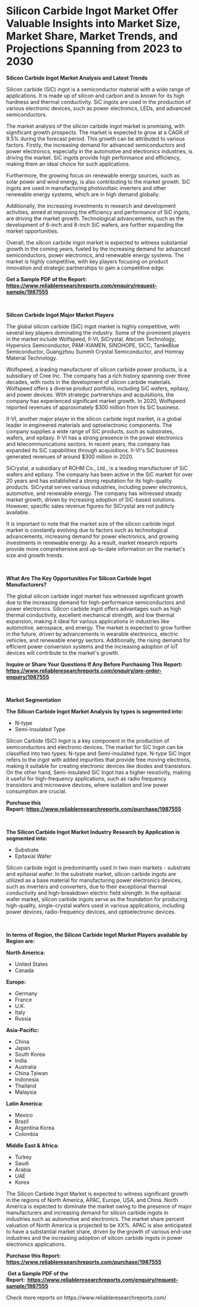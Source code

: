 <p><h1>Silicon Carbide Ingot Market Offer Valuable Insights into Market Size, Market Share, Market Trends, and Projections Spanning from 2023 to 2030</h1></p><p><strong>Silicon Carbide Ingot Market Analysis and Latest Trends</strong></p>
<p><p>Silicon carbide (SiC) ingot is a semiconductor material with a wide range of applications. It is made up of silicon and carbon and is known for its high hardness and thermal conductivity. SiC ingots are used in the production of various electronic devices, such as power electronics, LEDs, and advanced semiconductors.</p><p>The market analysis of the silicon carbide ingot market is promising, with significant growth prospects. The market is expected to grow at a CAGR of 9.5% during the forecast period. This growth can be attributed to various factors. Firstly, the increasing demand for advanced semiconductors and power electronics, especially in the automotive and electronics industries, is driving the market. SiC ingots provide high performance and efficiency, making them an ideal choice for such applications.</p><p>Furthermore, the growing focus on renewable energy sources, such as solar power and wind energy, is also contributing to the market growth. SiC ingots are used in manufacturing photovoltaic inverters and other renewable energy systems, which are in high demand globally.</p><p>Additionally, the increasing investments in research and development activities, aimed at improving the efficiency and performance of SiC ingots, are driving the market growth. Technological advancements, such as the development of 6-inch and 8-inch SiC wafers, are further expanding the market opportunities.</p><p>Overall, the silicon carbide ingot market is expected to witness substantial growth in the coming years, fueled by the increasing demand for advanced semiconductors, power electronics, and renewable energy systems. The market is highly competitive, with key players focusing on product innovation and strategic partnerships to gain a competitive edge.</p></p>
<p><strong>Get a Sample PDF of the Report:&nbsp; <a href="https://www.reliableresearchreports.com/enquiry/request-sample/1987555">https://www.reliableresearchreports.com/enquiry/request-sample/1987555</a></strong></p>
<p>&nbsp;</p>
<p><strong>Silicon Carbide Ingot Major Market Players</strong></p>
<p><p>The global silicon carbide (SiC) ingot market is highly competitive, with several key players dominating the industry. Some of the prominent players in the market include Wolfspeed, II-VI, SiCrystal, Atecom Technology, Hypersics Semiconductor, PAM-XIAMEN, SINOHOPE, SICC, TankeBlue Semiconductor, Guangzhou Summit Crystal Semiconductor, and Homray Material Technology.</p><p>Wolfspeed, a leading manufacturer of silicon carbide power products, is a subsidiary of Cree Inc. The company has a rich history spanning over three decades, with roots in the development of silicon carbide materials. Wolfspeed offers a diverse product portfolio, including SiC wafers, epitaxy, and power devices. With strategic partnerships and acquisitions, the company has experienced significant market growth. In 2020, Wolfspeed reported revenues of approximately $300 million from its SiC business.</p><p>II-VI, another major player in the silicon carbide ingot market, is a global leader in engineered materials and optoelectronic components. The company supplies a wide range of SiC products, such as substrates, wafers, and epitaxy. II-VI has a strong presence in the power electronics and telecommunications sectors. In recent years, the company has expanded its SiC capabilities through acquisitions. II-VI's SiC business generated revenues of around $300 million in 2020.</p><p>SiCrystal, a subsidiary of ROHM Co., Ltd., is a leading manufacturer of SiC wafers and epitaxy. The company has been active in the SiC market for over 20 years and has established a strong reputation for its high-quality products. SiCrystal serves various industries, including power electronics, automotive, and renewable energy. The company has witnessed steady market growth, driven by increasing adoption of SiC-based solutions. However, specific sales revenue figures for SiCrystal are not publicly available.</p><p>It is important to note that the market size of the silicon carbide ingot market is constantly evolving due to factors such as technological advancements, increasing demand for power electronics, and growing investments in renewable energy. As a result, market research reports provide more comprehensive and up-to-date information on the market's size and growth trends.</p></p>
<p>&nbsp;</p>
<p><strong>What Are The Key Opportunities For Silicon Carbide Ingot Manufacturers?</strong></p>
<p><p>The global silicon carbide ingot market has witnessed significant growth due to the increasing demand for high-performance semiconductors and power electronics. Silicon carbide ingot offers advantages such as high thermal conductivity, excellent mechanical strength, and low thermal expansion, making it ideal for various applications in industries like automotive, aerospace, and energy. The market is expected to grow further in the future, driven by advancements in wearable electronics, electric vehicles, and renewable energy sectors. Additionally, the rising demand for efficient power conversion systems and the increasing adoption of IoT devices will contribute to the market's growth.</p></p>
<p><strong>Inquire or Share Your Questions If Any Before Purchasing This Report: <a href="https://www.reliableresearchreports.com/enquiry/pre-order-enquiry/1987555">https://www.reliableresearchreports.com/enquiry/pre-order-enquiry/1987555</a></strong></p>
<p>&nbsp;</p>
<p><strong>Market Segmentation</strong></p>
<p><strong>The Silicon Carbide Ingot Market Analysis by types is segmented into:</strong></p>
<p><ul><li>N-type</li><li>Semi-insulated Type</li></ul></p>
<p><p>Silicon Carbide (SiC) Ingot is a key component in the production of semiconductors and electronic devices. The market for SiC Ingot can be classified into two types: N-type and Semi-insulated type. N-type SiC Ingot refers to the ingot with added impurities that provide free moving electrons, making it suitable for creating electronic devices like diodes and transistors. On the other hand, Semi-insulated SiC Ingot has a higher resistivity, making it useful for high-frequency applications, such as radio frequency transistors and microwave devices, where isolation and low power consumption are crucial.</p></p>
<p><strong>Purchase this Report:&nbsp;<a href="https://www.reliableresearchreports.com/purchase/1987555">https://www.reliableresearchreports.com/purchase/1987555</a></strong></p>
<p>&nbsp;</p>
<p><strong>The Silicon Carbide Ingot Market Industry Research by Application is segmented into:</strong></p>
<p><ul><li>Substrate</li><li>Epitaxial Wafer</li></ul></p>
<p><p>Silicon carbide ingot is predominantly used in two main markets - substrate and epitaxial wafer. In the substrate market, silicon carbide ingots are utilized as a base material for manufacturing power electronics devices, such as inverters and converters, due to their exceptional thermal conductivity and high-breakdown electric field strength. In the epitaxial wafer market, silicon carbide ingots serve as the foundation for producing high-quality, single-crystal wafers used in various applications, including power devices, radio-frequency devices, and optoelectronic devices.</p></p>
<p>&nbsp;</p>
<p><strong>In terms of Region, the Silicon Carbide Ingot Market Players available by Region are:</strong></p>
<p>
    <p> <strong> North America: </strong>
        <ul>
            <li>United States</li>
            <li>Canada</li>
        </ul>
        </p> 
    <p> <strong> Europe: </strong>
        <ul>
            <li>Germany</li>
            <li>France</li>
            <li>U.K.</li>
            <li>Italy</li>
            <li>Russia</li>
        </ul>
        </p> 
    <p> <strong> Asia-Pacific: </strong>
        <ul>
            <li>China</li>
            <li>Japan</li>
            <li>South Korea</li>
            <li>India</li>
            <li>Australia</li>
            <li>China Taiwan</li>
            <li>Indonesia</li>
            <li>Thailand</li>
            <li>Malaysia</li>
        </ul>
        </p> 
    <p> <strong> Latin America: </strong>
        <ul>
            <li>Mexico</li>
            <li>Brazil</li>
            <li>Argentina Korea</li>
            <li>Colombia</li>
        </ul>
        </p> 
    <p> <strong> Middle East & Africa: </strong>
        <ul>
            <li>Turkey</li>
            <li>Saudi</li>
            <li>Arabia</li>
            <li>UAE</li>
            <li>Korea</li>
        </ul>
    </p>
    </p>
<p><p>The Silicon Carbide Ingot Market is expected to witness significant growth in the regions of North America, APAC, Europe, USA, and China. North America is expected to dominate the market owing to the presence of major manufacturers and increasing demand for silicon carbide ingots in industries such as automotive and electronics. The market share percent valuation of North America is projected to be XX%. APAC is also anticipated to have a substantial market share, driven by the growth of various end-use industries and the increasing adoption of silicon carbide ingots in power electronics applications.</p></p>
<p><strong>Purchase this Report: <a href="https://www.reliableresearchreports.com/purchase/1987555">https://www.reliableresearchreports.com/purchase/1987555</a></strong></p>
<p>&nbsp;<strong>Get a Sample PDF of the Report:&nbsp;&nbsp;<a href="https://www.reliableresearchreports.com/enquiry/request-sample/1987555">https://www.reliableresearchreports.com/enquiry/request-sample/1987555</a></strong></p>
<p><strong></strong></p>
<p>Check more reports on https://www.reliableresearchreports.com/</p>